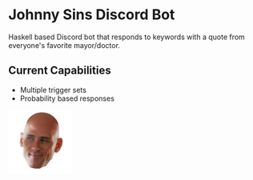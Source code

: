# Johnny Sins Discord Bot
Haskell based Discord bot that responds to keywords with a quote from
everyone's favorite mayor/doctor.

## Current Capabilities
* Multiple trigger sets
* Probability based responses

![Ur Boi](./johnnysins.png)

